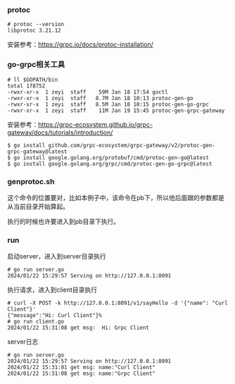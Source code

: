 ### protoc

```shell
# protoc --version
libprotoc 3.21.12
```

安装参考：https://grpc.io/docs/protoc-installation/

### go-grpc相关工具

```shell
# ll $GOPATH/bin  
total 178752
-rwxr-xr-x  1 zeyi  staff    59M Jan 18 17:54 goctl
-rwxr-xr-x  1 zeyi  staff   8.7M Jan 18 10:13 protoc-gen-go
-rwxr-xr-x  1 zeyi  staff   8.5M Jan 18 10:15 protoc-gen-go-grpc
-rwxr-xr-x  1 zeyi  staff    11M Jan 19 15:45 protoc-gen-grpc-gateway
```

安装参考：https://grpc-ecosystem.github.io/grpc-gateway/docs/tutorials/introduction/
```shell
$ go install github.com/grpc-ecosystem/grpc-gateway/v2/protoc-gen-grpc-gateway@latest
$ go install google.golang.org/protobuf/cmd/protoc-gen-go@latest
$ go install google.golang.org/grpc/cmd/protoc-gen-go-grpc@latest
```

### genprotoc.sh

这个命令的位置要对，比如本例子中，该命令在pb下，所以他后面跟的参数都是从当前目录开始算起。

执行的时候也许要进入到pb目录下执行。

### run

启动server，进入到server目录执行

```shell
# go run server.go
2024/01/22 15:29:57 Serving on http://127.0.0.1:8091
```
执行请求，进入到client目录执行

```shell
# curl -X POST -k http://127.0.0.1:8091/v1/sayHello -d '{"name": "Curl Client"}'
{"message":"Hi: Curl Client"}%
# go run client.go
2024/01/22 15:31:08 get msg:  Hi: Grpc Client
```

server日志
```shell
# go run server.go
2024/01/22 15:29:57 Serving on http://127.0.0.1:8091
2024/01/22 15:31:01 get msg: name:"Curl Client"
2024/01/22 15:31:08 get msg: name:"Grpc Client"
```